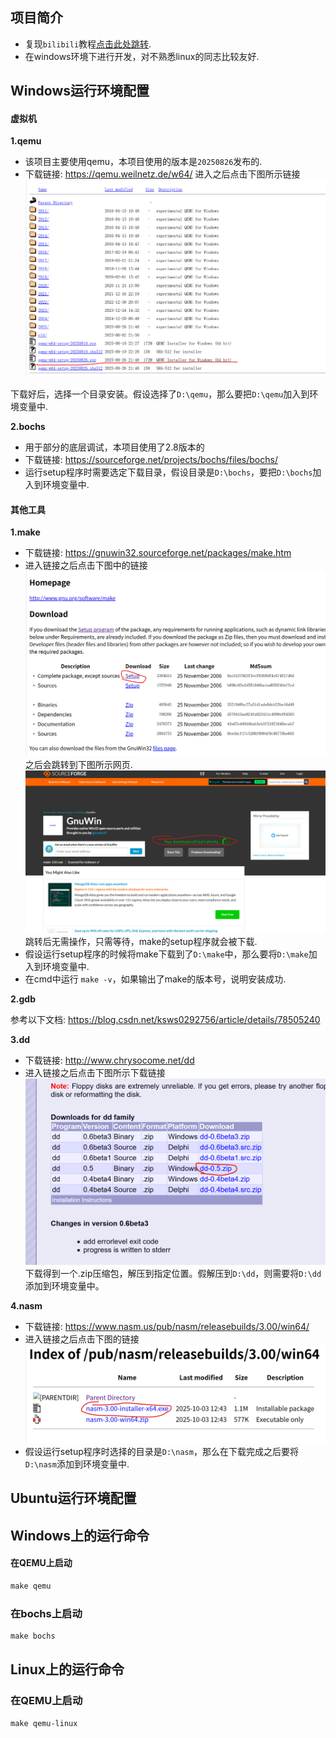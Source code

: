## 项目简介
* 复现`bilibili`教程[点击此处跳转](https://www.bilibili.com/video/BV1Xdpze7E7b?spm_id_from=333.788.videopod.sections&vd_source=0297a102b9c9dd5de04074dc53d40c26).
* 在windows环境下进行开发，对不熟悉linux的同志比较友好.

## Windows运行环境配置
#### 虚拟机
**1.qemu**
* 该项目主要使用qemu，本项目使用的版本是`20250826`发布的.
* 下载链接: https://qemu.weilnetz.de/w64/
进入之后点击下图所示链接
![alt text](docpic/image.png)

下载好后，选择一个目录安装。假设选择了`D:\qemu`，那么要把`D:\qemu`加入到环境变量中.

**2.bochs**
* 用于部分的底层调试，本项目使用了2.8版本的
* 下载链接: https://sourceforge.net/projects/bochs/files/bochs/
* 运行setup程序时需要选定下载目录，假设目录是`D:\bochs`，要把`D:\bochs`加入到环境变量中.

#### 其他工具
**1.make**
* 下载链接: https://gnuwin32.sourceforge.net/packages/make.htm
* 进入链接之后点击下图中的链接
![alt text](docpic/image1.png)
之后会跳转到下图所示网页.
![alt text](docpic/image2.png)
跳转后无需操作，只需等待，make的setup程序就会被下载.
* 假设运行setup程序的时候将make下载到了`D:\make`中，那么要将`D:\make`加入到环境变量中.
* 在cmd中运行 `make -v`，如果输出了make的版本号，说明安装成功.

**2.gdb**

参考以下文档: https://blog.csdn.net/ksws0292756/article/details/78505240

**3.dd**
* 下载链接: http://www.chrysocome.net/dd
* 进入链接之后点击下图所示下载链接
![alt text](docpic/image3.png)
下载得到一个.zip压缩包，解压到指定位置。假解压到`D:\dd`，则需要将`D:\dd`添加到环境变量中。

**4.nasm**
* 下载链接: https://www.nasm.us/pub/nasm/releasebuilds/3.00/win64/
* 进入链接之后点击下图的链接
![alt text](image.png)
* 假设运行setup程序时选择的目录是`D:\nasm`，那么在下载完成之后要将`D:\nasm`添加到环境变量中.

## Ubuntu运行环境配置

## Windows上的运行命令

#### 在QEMU上启动

```makefile
make qemu
```

### 在bochs上启动

```makefile
make bochs
```


## Linux上的运行命令

### 在QEMU上启动

```makefile
make qemu-linux
```